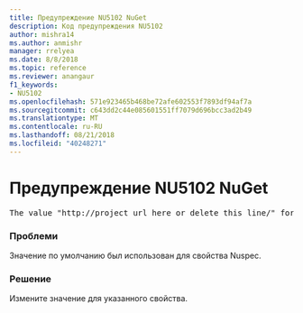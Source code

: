 ```yaml
---
title: Предупреждение NU5102 NuGet
description: Код предупреждения NU5102
author: mishra14
ms.author: anmishr
manager: rrelyea
ms.date: 8/8/2018
ms.topic: reference
ms.reviewer: anangaur
f1_keywords:
- NU5102
ms.openlocfilehash: 571e923465b468be72afe602553f7893df94af7a
ms.sourcegitcommit: c643dd2c44e085601551ff7079d696bcc3ad2b49
ms.translationtype: MT
ms.contentlocale: ru-RU
ms.lasthandoff: 08/21/2018
ms.locfileid: "40248271"
---
```

# <a name="nuget-warning-nu5102"></a>Предупреждение NU5102 NuGet
<pre>The value "http://project_url_here_or_delete_this_line/" for ProjectUrl is a sample value and should be removed. Replace it with an appropriate value or remove it and rebuild your package.</pre>

### <a name="issue"></a>Проблеми

Значение по умолчанию был использован для свойства Nuspec.


### <a name="solution"></a>Решение

Измените значение для указанного свойства.

